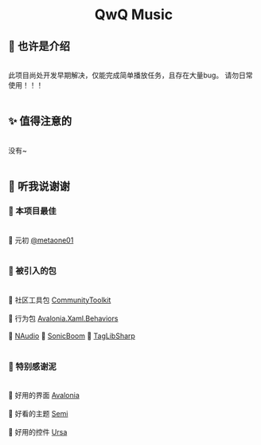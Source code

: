 # <div align='center'> QwQ Music </div>

## 🎐 也许是介绍

<br>
此项目尚处开发早期解决，仅能完成简单播放任务，且存在大量bug。  
请勿日常使用！！！
<br><br>

## ✨ 值得注意的

<br>
没有~
<br><br>

## 🎀 听我说谢谢  

### 💎 本项目最佳 <br><br>

🔸 元初 [@metaone01](https://github.com/metaone01 "最好的元初")
<br><br>

### 📗 被引入的包 <br><br>

🔹 社区工具包 [CommunityToolkit](https://github.com/CommunityToolkit/dotnet)
<br><br>
🔹 行为包 [Avalonia.Xaml.Behaviors](https://github.com/AvaloniaUI/Avalonia.Xaml.Behaviors)
<br><br>
🔹 [NAudio](https://github.com/naudio/NAudio "音频处理")
🔹 [SonicBoom](https://github.com/nightblade9/SonicBoom "NAudio的最小化分支")
🔹 [TagLibSharp](https://github.com/mono/taglib-sharp "元数据读取")
<br><br>

### 🍁 特别感谢泥 <br><br>

🔺 好用的界面 [Avalonia](https://avaloniaui.net/) 
<br><br>
🔺 好看的主题 [Semi](https://github.com/irihitech/Semi.Avalonia "兔基吧什么的...最好吃了！") 
<br><br>
🔺 好用的控件 [Ursa](https://github.com/irihitech/Ursa.Avalonia)
<br><br>

